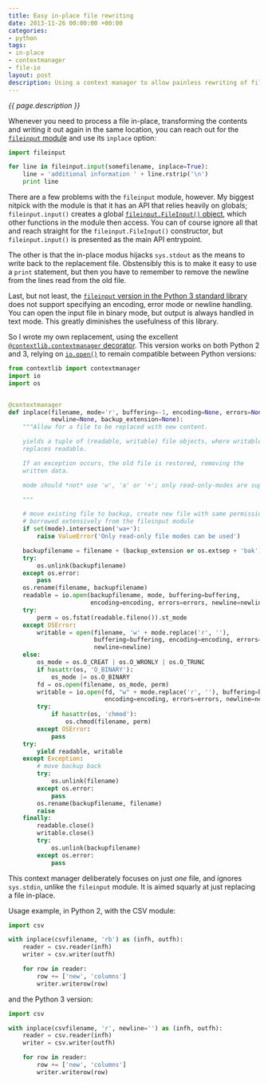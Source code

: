 ```yaml
---
title: Easy in-place file rewriting
date: 2013-11-26 00:00:00 +00:00
categories:
- python
tags:
- in-place
- contextmanager
- file-io
layout: post
description: Using a context manager to allow painless rewriting of files
---
```


*{{ page.description }}*

Whenever you need to process a file in-place, transforming the contents and writing it out again in the same location, you can reach out for the [`fileinput` module](http://docs.python.org/2/library/fileinput.html) and use its `inplace` option:

```python
import fileinput

for line in fileinput.input(somefilename, inplace=True):
    line = 'additional information ' + line.rstrip('\n')
    print line
```

There are a few problems with the `fileinput` module, however. My biggest nitpick with the module is that it has an API that relies heavily on globals; `fileinput.input()` creates a global [`fileinput.FileInput()` object](http://docs.python.org/2/library/fileinput.html#fileinput.FileInput), which other functions in the module then access. You can of course ignore all that and reach straight for the `fileinput.FileInput()` constructor, but `fileinput.input()` is presented as the main API entrypoint.

The other is that the in-place modus hijacks `sys.stdout` as the means to write back to the replacement file. Obstensibly this is to make it easy to use a `print` statement, but then you have to remember to remove the newline from the lines read from the old file.

Last, but not least, the [`fileinput` version in the Python 3 standard library](http://docs.python.org/3/library/fileinput.html) does not support specifying an encoding, error mode or newline handling. You can open the input file in binary mode, but output is always handled in text mode. This greatly diminishes the usefulness of this library. 

So I wrote my own replacement, using the excellent [`@contextlib.contextmanager` decorator](http://docs.python.org/2/library/contextlib.html#contextlib.contextmanager). This version works on both Python 2 and 3, relying on [`io.open()`](http://docs.python.org/2/library/io.html#io.open) to remain compatible between Python versions:

```python
from contextlib import contextmanager
import io
import os


@contextmanager
def inplace(filename, mode='r', buffering=-1, encoding=None, errors=None,
            newline=None, backup_extension=None):
    """Allow for a file to be replaced with new content.

    yields a tuple of (readable, writable) file objects, where writable
    replaces readable.

    If an exception occurs, the old file is restored, removing the
    written data.

    mode should *not* use 'w', 'a' or '+'; only read-only-modes are supported.

    """

    # move existing file to backup, create new file with same permissions
    # borrowed extensively from the fileinput module
    if set(mode).intersection('wa+'):
        raise ValueError('Only read-only file modes can be used')

    backupfilename = filename + (backup_extension or os.extsep + 'bak')
    try:
        os.unlink(backupfilename)
    except os.error:
        pass
    os.rename(filename, backupfilename)
    readable = io.open(backupfilename, mode, buffering=buffering,
                       encoding=encoding, errors=errors, newline=newline)
    try:
        perm = os.fstat(readable.fileno()).st_mode
    except OSError:
        writable = open(filename, 'w' + mode.replace('r', ''),
                        buffering=buffering, encoding=encoding, errors=errors,
                        newline=newline)
    else:
        os_mode = os.O_CREAT | os.O_WRONLY | os.O_TRUNC
        if hasattr(os, 'O_BINARY'):
            os_mode |= os.O_BINARY
        fd = os.open(filename, os_mode, perm)
        writable = io.open(fd, "w" + mode.replace('r', ''), buffering=buffering,
                           encoding=encoding, errors=errors, newline=newline)
        try:
            if hasattr(os, 'chmod'):
                os.chmod(filename, perm)
        except OSError:
            pass
    try:
        yield readable, writable
    except Exception:
        # move backup back
        try:
            os.unlink(filename)
        except os.error:
            pass
        os.rename(backupfilename, filename)
        raise
    finally:
        readable.close()
        writable.close()
        try:
            os.unlink(backupfilename)
        except os.error:
            pass
```

This context manager deliberately focuses on just *one* file, and ignores `sys.stdin`, unlike the `fileinput` module. It is aimed squarly at just replacing a file in-place.

Usage example, in Python 2, with the CSV module:

```python
import csv

with inplace(csvfilename, 'rb') as (infh, outfh):
    reader = csv.reader(infh)
    writer = csv.writer(outfh)

    for row in reader:
        row += ['new', 'columns']
        writer.writerow(row)
```

and the Python 3 version:

```python
import csv

with inplace(csvfilename, 'r', newline='') as (infh, outfh):
    reader = csv.reader(infh)
    writer = csv.writer(outfh)

    for row in reader:
        row += ['new', 'columns']
        writer.writerow(row)
```
